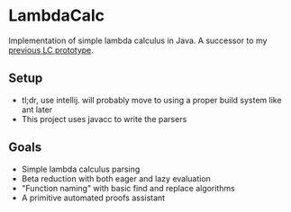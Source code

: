 # LambdaCalc

Implementation of simple lambda calculus in Java. A successor to my [previous LC prototype](https://github.com/kyubxy/lambdabasic).

## Setup

- tl;dr, use intellij. will probably move to using a proper build system like ant later
- This project uses javacc to write the parsers

## Goals
- Simple lambda calculus parsing 
- Beta reduction with both eager and lazy evaluation
- "Function naming" with basic find and replace algorithms
- A primitive automated proofs assistant